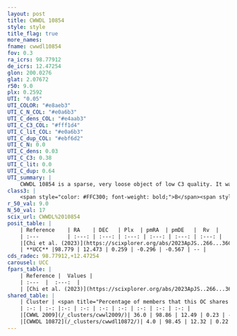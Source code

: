 ```yaml
---
layout: post
title: CWWDL 10854
style: style
title_flag: true
more_names: 
fname: cwwdl10854
fov: 0.3
ra_icrs: 98.77912
de_icrs: 12.47254
glon: 200.0276
glat: 2.07672
r50: 9.0
plx: 0.2592
UTI: "0.05"
UTI_COLOR: "#e8aeb3"
UTI_C_N_COL: "#e0a6b3"
UTI_C_dens_COL: "#e4aab3"
UTI_C_C3_COL: "#fff1d4"
UTI_C_lit_COL: "#e0a6b3"
UTI_C_dup_COL: "#ebf6d2"
UTI_C_N: 0.0
UTI_C_dens: 0.03
UTI_C_C3: 0.38
UTI_C_lit: 0.0
UTI_C_dup: 0.64
UTI_summary: |
    CWWDL 10854 is a sparse, very loose object of low C3 quality. It was recently reported in the literature.<br><br>This is likely a unique object, which shares a moderate percentage of members with at least one previously reported entry, and a very small percentage with at least one entry reported in the same catalogue.<br><br><span style="color: #99180f; font-weight: bold;">Warning: </span>contains less than 25 stars with <i>P>0.5</i> estimated.
class3: |
    <span style="color: #FFC300; font-weight: bold;">B</span><span style="color: red; font-weight: bold;">C</span>
r_50_val: 9.0
N_50_val: 17
scix_url: CWWDL%2010854
posit_table: |
    | Reference    | RA    | DEC   | Plx  | pmRA  | pmDE   |  Rv  |
    | :---         | :---: | :---: | :---: | :---: | :---: | :---: |
    |[Chi et al. (2023)](https://scixplorer.org/abs/2023ApJS..266...36C) | 98.832 | 12.384 | 0.255 | -0.295 | -0.597 | 72.543 |
    | **UCC** |98.779 | 12.473 | 0.259 | -0.296 | -0.567 | -- | 
cds_radec: 98.77912,+12.47254
carousel: UCC
fpars_table: |
    | Reference |  Values |
    | :---  |  :---:  |
    | [Chi et al. (2023)](https://scixplorer.org/abs/2023ApJS..266...36C) | `logAge=7.25, Z=0.44` |
shared_table: |
    | Cluster | <span title="Percentage of members that this OC shares with the ones listed">%</span>   | RA   | DEC   | Plx   | pmRA  | pmDE  | Rv | UTI |
    | :-: | :-: |:-: | :-: | :-: | :-: | :-: | :-: | :-: |
    |[CWWL 2009](/_clusters/cwwl2009/)| 36.0 | 98.86 | 12.49 | 0.23 | -0.21 | -0.5 | 91.35 |0.08 |
    |[CWWDL 10872](/_clusters/cwwdl10872/)| 4.0 | 98.45 | 12.32 | 0.22 | -0.11 | -0.54 | 15.96 |0.05 |
---
```

